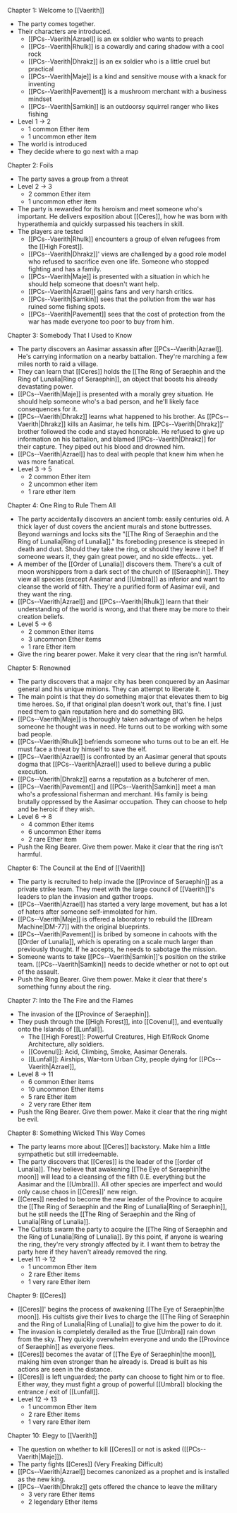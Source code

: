Chapter 1: Welcome to [[Vaerith]]
- The party comes together.
- Their characters are introduced.
	- [[PCs--Vaerith|Azrael]] is an ex soldier who wants to preach
	- [[PCs--Vaerith|Rhulk]] is a cowardly and caring shadow with a cool rock
	- [[PCs--Vaerith|Dhrakz]] is an ex soldier who is a little cruel but practical
	- [[PCs--Vaerith|Maje]] is a kind and sensitive mouse with a knack for inventing
	- [[PCs--Vaerith|Pavement]] is a mushroom merchant with a business mindset
	- [[PCs--Vaerith|Samkin]] is an outdoorsy squirrel ranger who likes fishing
- Level 1 -> 2
	- 1 common Ether item
	- 1 uncommon ether item
- The world is introduced
- They decide where to go next with a map

Chapter 2: Foils
- The party saves a group from a threat
- Level 2 -> 3
	- 2 common Ether item
	- 1 uncommon ether item
- The party is rewarded for its heroism and meet someone who's important. He delivers exposition about [[Ceres]], how he was born with hyperathemia and quickly surpassed his teachers in skill. 
- The players are tested
	- [[PCs--Vaerith|Rhulk]] encounters a group of elven refugees from the [[High Forest]].
	- [[PCs--Vaerith|Dhrakz]]' views are challenged by a good role model who refused to sacrifice even one life. Someone who stopped fighting and has a family.
	- [[PCs--Vaerith|Maje]] is presented with a situation in which he should help someone that doesn't want help.
	- [[PCs--Vaerith|Azrael]] gains fans and very harsh critics.
	- [[PCs--Vaerith|Samkin]] sees that the pollution from the war has ruined some fishing spots.
	- [[PCs--Vaerith|Pavement]] sees that the cost of protection from the war has made everyone too poor to buy from him.

Chapter 3: Somebody That I Used to Know
- The party discovers an Aasimar assassin after [[PCs--Vaerith|Azrael]]. He's carrying information on a nearby battalion. They're marching a few miles north to raid a village.
- They can learn that [[Ceres]] holds the [[The Ring of Seraephin and the Ring of Lunalia|Ring of Seraephin]], an object that boosts his already devastating power.
- [[PCs--Vaerith|Maje]] is presented with a morally grey situation. He should help someone who's a bad person, and he'll likely face consequences for it.
- [[PCs--Vaerith|Dhrakz]] learns what happened to his brother. As [[PCs--Vaerith|Dhrakz]] kills an Aasimar, he tells him. [[PCs--Vaerith|Dhrakz]]' brother followed the code and stayed honorable. He refused to give up information on his battalion, and blamed [[PCs--Vaerith|Dhrakz]] for their capture. They piped out his blood and drowned him.
- [[PCs--Vaerith|Azrael]] has to deal with people that knew him when he was more fanatical.
- Level 3 -> 5
	- 2 common Ether item
	- 2 uncommon ether item
	- 1 rare ether item

Chapter 4: One Ring to Rule Them All
- The party accidentally discovers an ancient tomb: easily centuries old. A thick layer of dust covers the ancient murals and stone buttresses. Beyond warnings and locks sits the "[[The Ring of Seraephin and the Ring of Lunalia|Ring of Lunalia]]." Its foreboding presence is steeped in death and dust. Should they take the ring, or should they leave it be? If someone wears it, they gain great power, and no side effects... yet.
- A member of the [[Order of Lunalia]] discovers them. There's a cult of moon worshippers from a dark sect of the church of [[Seraephin]]. They view all species (except Aasimar and [[Umbra]]) as inferior and want to cleanse the world of filth. They're a purified form of Aasimar evil, and they want the ring.
- [[PCs--Vaerith|Azrael]] and [[PCs--Vaerith|Rhulk]] learn that their understanding of the world is wrong, and that there may be more to their creation beliefs. 
- Level 5 -> 6
	- 2 common Ether items
	- 3 uncommon Ether items
	- 1 rare Ether item
- Give the ring bearer power. Make it very clear that the ring isn't harmful.

Chapter 5: Renowned
- The party discovers that a major city has been conquered by an Aasimar general and his unique minions. They can attempt to liberate it.
- The main point is that they do something major that elevates them to big time heroes. So, if that original plan doesn't work out, that's fine. I just need them to gain reputation here and do something BIG. 
- [[PCs--Vaerith|Maje]] is thoroughly taken advantage of when he helps someone he thought was in need. He turns out to be working with some bad people.
- [[PCs--Vaerith|Rhulk]] befriends someone who turns out to be an elf. He must face a threat by himself to save the elf.
- [[PCs--Vaerith|Azrael]] is confronted by an Aasimar general that spouts dogma that [[PCs--Vaerith|Azrael]] used to believe during a public execution.
- [[PCs--Vaerith|Dhrakz]] earns a reputation as a butcherer of men.
- [[PCs--Vaerith|Pavement]] and [[PCs--Vaerith|Samkin]] meet a man who's a professional fisherman and merchant. His family is being brutally oppressed by the Aasimar occupation. They can choose to help and be heroic if they wish.
- Level 6 -> 8
	- 4 common Ether items
	- 6 uncommon Ether items
	- 2 rare Ether item
- Push the Ring Bearer. Give them power. Make it clear that the ring isn't harmful.

Chapter 6: The Council at the End of [[Vaerith]]
- The party is recruited to help invade the [[Province of Seraephin]] as a private strike team. They meet with the large council of [[Vaerith]]'s leaders to plan the invasion and gather troops.
- [[PCs--Vaerith|Azrael]] has started a very large movement, but has a lot of haters after someone self-immolated for him. 
- [[PCs--Vaerith|Maje]] is offered a laboratory to rebuild the [[Dream Machine|DM-77]] with the original blueprints.
- [[PCs--Vaerith|Pavement]] is bribed by someone in cahoots with the [[Order of Lunalia]], which is operating on a scale much larger than previously thought. If he accepts, he needs to sabotage the mission.
- Someone wants to take [[PCs--Vaerith|Samkin]]'s position on the strike team. [[PCs--Vaerith|Samkin]] needs to decide whether or not to opt out of the assault.
- Push the Ring Bearer. Give them power. Make it clear that there's something funny about the ring.

Chapter 7: Into the The Fire and the Flames
- The invasion of the [[Province of Seraephin]]. 
- They push through the [[High Forest]], into [[Covenul]], and eventually onto the Islands of [[Lunfall]].
	- The [[High Forest]]: Powerful Creatures, High Elf/Rock Gnome Architecture, ally soldiers.
	- [[Covenul]]: Acid, Climbing, Smoke, Aasimar Generals.
	- [[Lunfall]]: Airships, War-torn Urban City, people dying for [[PCs--Vaerith|Azrael]], 
- Level 8 -> 11
	- 6 common Ether items
	- 10 uncommon Ether items
	- 5 rare Ether item
	- 2 very rare Ether item
- Push the Ring Bearer. Give them power. Make it clear that the ring might be evil.

Chapter 8: Something Wicked This Way Comes
- The party learns more about [[Ceres]] backstory. Make him a little sympathetic but still irredeemable. 
- The party discovers that [[Ceres]] is the leader of the [[order of Lunalia]]. They believe that awakening [[The Eye of Seraephin|the moon]] will lead to a cleansing of the filth (I.E. everything but the Aasimar and the [[Umbra]]). All other species are imperfect and would only cause chaos in [[Ceres]]' new reign. 
- [[Ceres]] needed to become the new leader of the Province to acquire the [[The Ring of Seraephin and the Ring of Lunalia|Ring of Seraephin]], but he still needs the [[The Ring of Seraephin and the Ring of Lunalia|Ring of Lunalia]].
- The Cultists swarm the party to acquire the [[The Ring of Seraephin and the Ring of Lunalia|Ring of Lunalia]]. By this point, if anyone is wearing the ring, they're very strongly affected by it. I want them to betray the party here if they haven't already removed the ring.
- Level 11 -> 12
	- 1 uncommon Ether item
	- 2 rare Ether items
	- 1 very rare Ether item

Chapter 9: [[Ceres]]
- [[Ceres]]' begins the process of awakening [[The Eye of Seraephin|the moon]]. His cultists give their lives to charge the [[The Ring of Seraephin and the Ring of Lunalia|Ring of Lunalia]] to give him the power to do it.
- The invasion is completely derailed as the True [[Umbra]] rain down from the sky. They quickly overwhelm everyone and undo the [[Province of Seraephin]] as everyone flees.
- [[Ceres]] becomes the avatar of [[The Eye of Seraephin|the moon]], making him even stronger than he already is. Dread is built as his actions are seen in the distance.
- [[Ceres]] is left unguarded; the party can choose to fight him or to flee. Either way, they must fight a group of powerful [[Umbra]] blocking the entrance / exit of [[Lunfall]].
- Level 12 -> 13
	- 1 uncommon Ether item
	- 2 rare Ether items
	- 1 very rare Ether item

Chapter 10: Elegy to [[Vaerith]]
- The question on whether to kill [[Ceres]] or not is asked ([[PCs--Vaerith|Maje]]).
- The party fights [[Ceres]] (Very Freaking Difficult)
- [[PCs--Vaerith|Azrael]] becomes canonized as a prophet and is installed as the new king.
- [[PCs--Vaerith|Dhrakz]] gets offered the chance to leave the military
	- 3 very rare Ether items
	- 2 legendary Ether items